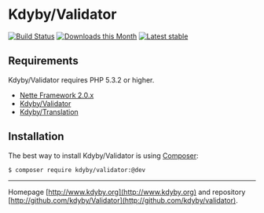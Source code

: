 Kdyby/Validator
======

[![Build Status](https://travis-ci.org/Kdyby/Validator.svg?branch=master)](https://travis-ci.org/Kdyby/Validator)
[![Downloads this Month](https://img.shields.io/packagist/dm/Kdyby/Validator.svg)](https://packagist.org/packages/Kdyby/Validator)
[![Latest stable](img.shields.io/packagist/v/Kdyby/Validator.svg)](https://packagist.org/packages/Kdyby/Validator)


Requirements
------------

Kdyby/Validator requires PHP 5.3.2 or higher.

- [Nette Framework 2.0.x](https://github.com/nette/nette)
- [Kdyby/Validator](https://github.com/Kdyby/Validator)
- [Kdyby/Translation](https://github.com/Kdyby/Translation)


Installation
------------

The best way to install Kdyby/Validator is using  [Composer](http://getcomposer.org/):

```sh
$ composer require kdyby/validator:@dev
```


-----

Homepage [http://www.kdyby.org](http://www.kdyby.org) and repository [http://github.com/kdyby/Validator](http://github.com/kdyby/validator).
